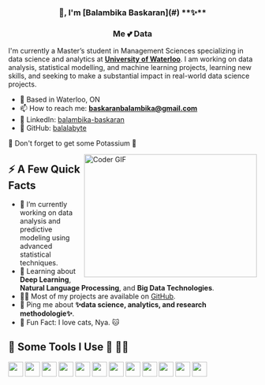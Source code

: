 <h3 align=center>👋, I'm [Balambika Baskaran](#) **✨** </h3>
<h3 align="center">Me 💕 Data </h3>

I'm currently a Master’s student in Management Sciences specializing in data science and analytics at **[University of Waterloo](#)**. I am working on data analysis, statistical modelling, and machine learning projects, learning new skills, and seeking to make a substantial impact in real-world data science projects.

- 🌁 Based in Waterloo, ON
- 📫 How to reach me: **baskaranbalambika@gmail.com**
- 🔗 LinkedIn: [balambika-baskaran](https://www.linkedin.com/in/balambika-baskaran)
- 💼 GitHub: [balalabyte](https://github.com/balalabyte)

🍌 Don't forget to get some Potassium 🍌                                                               


<img align="right" alt="Coder GIF" height=250 width=350 src="https://cdn.dribbble.com/users/2704414/screenshots/7466903/media/b08ab576316bd4582fef189f471cd9e5.gif"/>


## ⚡️ A Few Quick Facts

- 🔭 I’m currently working on data analysis and predictive modeling using advanced statistical techniques.
- 🧐 Learning about **Deep Learning**, **Natural Language Processing**, and **Big Data Technologies**.
- 👨‍💻 Most of my projects are available on [GitHub](https://github.com/balalabyte).
- 💬 Ping me about **✨data science, analytics, and research methodologie✨**.
- 🎉 Fun Fact: I love cats, Nya. 🐱


## 🚀 Some Tools I Use 🌱 👨‍💻

<p>
  <img src="https://img.shields.io/badge/-Java-007396?style=flat-square&logo=java" height="30" />
  <img src="https://img.shields.io/badge/-Python-3776AB?style=flat-square&logo=Python" height="30" />
  <img src="https://img.shields.io/badge/-R-276DC3?style=flat-square&logo=r" height="30" />
  <img src="https://img.shields.io/badge/-MATLAB-0076A8?style=flat-square&logo=mathworks" height="30" />
  <img src="https://img.shields.io/badge/-SQL-4479A1?style=flat-square&logo=mysql" height="30" />
  <img src="https://img.shields.io/badge/-TensorFlow-FF6F00?style=flat-square&logo=TensorFlow" height="30" />
  <img src="https://img.shields.io/badge/-Keras-D00000?style=flat-square&logo=Keras" height="30" />
  <img src="https://img.shields.io/badge/-Tableau-E97627?style=flat-square&logo=Tableau" height="30" />
  <img src="https://img.shields.io/badge/-AWS-232F3E?style=flat-square&logo=amazon-aws" height="30" />
  <img src="https://img.shields.io/badge/-Google_Cloud-4285F4?style=flat-square&logo=google-cloud" height="30" />
  <img src="https://img.shields.io/badge/-Microsoft_Azure-0089D6?style=flat-square&logo=microsoft-azure" height="30" />
  <img src="https://img.shields.io/badge/-Microsoft_Excel-217346?style=flat-square&logo=microsoft-excel" height="30" />

</p>
